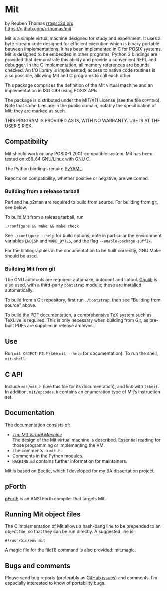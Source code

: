 # Mit

by Reuben Thomas <rrt@sc3d.org>  
https://github.com/rrthomas/mit  

Mit is a simple virtual machine designed for study and experiment. It uses
a byte-stream code designed for efficient execution which is binary portable
between implementations. It has been implemented in C for POSIX systems.
Mit is designed to be embedded in other programs; Python 3 bindings are
provided that demonstrate this ability and provide a convenient REPL and
debugger. In the C implementation, all memory references are bounds checked.
An I/O library is implemented; access to native code routines is also
possible, allowing Mit and C programs to call each other.

This package comprises the definition of the Mit virtual machine and an
implementation in ISO C99 using POSIX APIs.

The package is distributed under the MIT/X11 License (see the file
`COPYING`). Note that some files are in the public domain, notably the
specification of Mit; they are marked as such.

THIS PROGRAM IS PROVIDED AS IS, WITH NO WARRANTY. USE IS AT THE USER’S
RISK.


## Compatibility

Mit should work on any POSIX-1.2001-compatible system. Mit has been
tested on x86_64 GNU/Linux with GNU C.

The Python bindings require [PyYAML](https://pyyaml.org/).

Reports on compatibility, whether positive or negative, are welcomed.


### Building from a release tarball

Perl and help2man are required to build from source. For building from git,
see below.

To build Mit from a release tarball, run

`./configure && make && make check`

See `./configure --help` for build options; note in particular the
environment variables `ENDISM` and `WORD_BYTES`, and the flag
`--enable-package-suffix`.

For the bibliographies in the documentation to be built correctly, GNU Make
should be used.


### Building Mit from git

The GNU autotools are required: automake, autoconf and libtool.
[Gnulib](https://www.gnu.org/software/gnulib/) is also used, with a
third-party `bootstrap` module; these are installed automatically.

To build from a Git repository, first run `./bootstrap`, then see "Building
from source" above.

To build the PDF documentation, a comprehensive TeX system such as TeXLive
is required. This is only necessary when building from Git, as pre-built
PDFs are supplied in release archives. 


## Use

Run `mit OBJECT-FILE` (see `mit --help` for documentation). To run the
shell, `mit-shell`.


## C API

Include `mit/mit.h` (see this file for its documentation), and link with
`libmit`. In addition, `mit/opcodes.h` contains an enumeration type of
Mit’s instruction set.


## Documentation

The documentation consists of:

* _[The Mit Virtual Machine](doc/mit.pdf)_  
The design of the Mit virtual machine is described. Essential reading
for those programming or implementing the VM.
* The comments in `mit.h`.
* Comments in the Python modules.
* `HACKING.md` contains further information for maintainers.

Mit is based on [Beetle](https://github.com/rrthomas/beetle), which I
developed for my BA dissertation project.


## pForth

[pForth](https://github.com/rrthomas/pforth) is an ANSI Forth compiler that
targets Mit.


## Running Mit object files

The C implementation of Mit allows a hash-bang line to be prepended to an
object file, so that they can be run directly. A suggested line is:

```
#!/usr/bin/env mit
```

A magic file for the file(1) command is also provided: mit.magic.


## Bugs and comments

Please send bug reports (preferably as [GitHub issues](https://github.com/rrthomas/mit/issues))
and comments. I’m especially interested to know of portability bugs.

